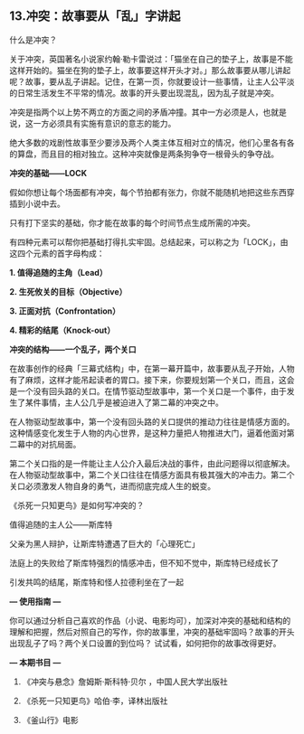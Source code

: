 ## 13.冲突：故事要从「乱」字讲起
什么是冲突？


关于冲突，英国著名小说家约翰·勒卡雷说过：「猫坐在自己的垫子上，故事是不能这样开始的。猫坐在狗的垫子上，故事要这样开头才对。」那么故事要从哪儿讲起呢？故事，要从乱子讲起。记住，在第一页，你就要设计一些事情，让主人公平淡的日常生活发生不平常的情况。故事的开头要出现混乱，因为乱子就是冲突。


冲突是指两个以上势不两立的方面之间的矛盾冲撞。其中一方必须是人，也就是说，这一方必须具有实施有意识的意志的能力。


绝大多数的戏剧性故事至少要涉及两个人类主体互相对立的情况，他们心里各有各的算盘，而且目的相对独立。这种冲突就像是两条狗争夺一根骨头的争夺战。


**冲突的基础——LOCK**


假如你想让每个场面都有冲突，每个节拍都有张力，你就不能随机地把这些东西穿插到小说中去。


只有打下坚实的基础，你才能在故事的每个时间节点生成所需的冲突。


有四种元素可以帮你把基础打得扎实牢固。总结起来，可以称之为「LOCK」，由这四个元素的首字母构成：


**1. 值得追随的主角（Lead）**


**2. 生死攸关的目标（Objective）**


**3. 正面对抗（Confrontation）**


**4. 精彩的结尾（Knock-out）**


**冲突的结构——一个乱子，两个关口**


在故事创作的经典「三幕式结构」中，在第一幕开篇中，故事要从乱子开始，人物有了麻烦，这样才能吊起读者的胃口。接下来，你要规划第一个关口，而且，这会是一个没有回头路的关口。在情节驱动型故事中，第一个关口是一个事件，由于发生了某件事情，主人公几乎是被迫进入了第二幕的冲突之中。


在人物驱动型故事中，第一个没有回头路的关口提供的推动力往往是情感方面的。这种情感变化发生于人物的内心世界，是这种力量把人物推进大门，逼着他面对第二幕中的对抗局面。


第二个关口指的是一件能让主人公介入最后决战的事件，由此问题得以彻底解决。在人物驱动型故事中，第二个关口往往在情感方面具有极其强大的冲击力。第二个关口必须激发人物自身的勇气，进而彻底完成人生的蜕变。


《杀死一只知更鸟》是如何写冲突的？


值得追随的主人公——斯库特


父亲为黑人辩护，让斯库特遭遇了巨大的「心理死亡」


法庭上的失败给了斯库特强烈的情感冲击，但不知不觉中，斯库特已经成长了


引发共鸣的结尾，斯库特和怪人拉德利坐在了一起


**— 使用指南 —**


你可以通过分析自己喜欢的作品（小说、电影均可），加深对冲突的基础和结构的理解和把握，然后对照自己的写作，你的故事里，冲突的基础牢固吗？故事的开头出现乱子了吗？两个关口设置的到位吗？ 试试看，如何把你的故事改得更好。


**— 本期书目 —**


1. 《冲突与悬念》詹姆斯·斯科特·贝尔 ，中国人民大学出版社

2. 《杀死一只知更鸟》哈伯·李，译林出版社
3. 《釜山行》电影
